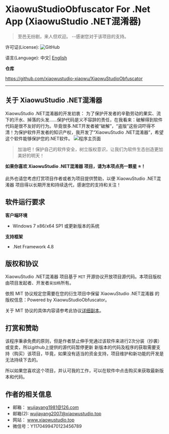 # XiaowuStudioObfuscator For .Net App (XiaowuStudio .NET混淆器)
>至邑无纷剧，来人但欢迎。 --感谢您对于该项目的支持。
>
许可证(License): 
![GitHub](https://img.shields.io/github/license/xiaowustudio-xiaowu/XiaowuStudioObfuscator)

语言(Language): 中文| [English](README.en.md)

**仓库**

https://github.com/xiaowustudio-xiaowu/XiaowuStudioObfuscator

---
## 关于 XiaowuStudio .NET混淆器

XiaowuStudio .NET混淆器的开发初衷：
为了保护开发者的辛勤劳动的果实、流下的汗水、掉落的头发……保护代码是义不容辞的责任，在我看来：破解得到软件代码是很不友好的行为。毕竟很多.NET开发者被“破解”，“盗版”这些词吓得不清！为保护软件开发者的知识产权，我开发了“XiaowuStudio .NET混淆器”，希望这个软件能够保护您的.NET软件。
![程序主页面](https://user-images.githubusercontent.com/52036257/147386290-adef353a-5a93-43f1-9dc2-a7c293acd187.png)
>加油吧！保护自己的软件安全，树立版权意识，让我们为软件生态创造更加美好的明天！
>
**如果你喜欢 XiaowuStudio .NET混淆器 项目，请为本项点亮一颗星 ⭐！**

此外也请您考虑打赏项目作者或者为项目提供赞助，以便 XiaowuStudio .NET混淆器 项目得以长期开发和持续迭代，感谢您的支持和关注！

## 软件运行要求

**客户端环境**

- Windows 7 x86/x64 SP1 或更新版本的系统

**支持框架**

- .Net Framework 4.8

## 版权和协议

XiaowuStudio .NET混淆器 项目基于 ``MIT`` 开源协议开放项目源代码。本项目版权由项目发起者、开发者``吴加杨``所有。

依照 MIT 协议规定您需要在您的衍生项目中保留 XiaowuStudio .NET混淆器 的版权信息：Powered by XiaowuStudioObfuscator。

关于 MIT 协议的具体内容请参考此协议[详细副本](LICENSE)。

## 打赏和赞助
该程序秉承免费的原则，但是作者禁止伸手党通过该软件来进行2次分装（抄袭）或变卖，所以github上提供的源代码暂停更新
新版本的代码及程序的获取需要支持（购买）该项目，毕竟，如果没有适当的资金支持，项目维护和新功能的开发是无法持续下去的。

所以如果您喜欢这个项目，并认可我的工作，可以在软件中点击购买来获取最新版本和代码。

## 作者的相关信息 
- 邮箱： wujiayang1981@126.com
- 邮箱(2): wujiayang2007@xiaowustudio.top
- 网站： www.xiaowustudio.top
- 微信号：Y1170499470123456789
